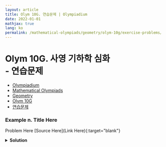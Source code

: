 ```yaml
---
layout: article
title: Olym 10G. 연습문제 | Olympiadium
date: 2022-01-01
mathjax: true
lang: ko
permalink: /mathematical-olympiads/geometry/olym-10g/exercise-problems/
---
```

# Olym 10G. 사영 기하학 심화 <br> <ssup> - 연습문제</ssup>

<ul class="breadcrumb">
	<li><a href="{{ site.homeurl }}">Olympiadium</a></li> 
	<li><a href="{{ site.homeurl }}mathematical-olympiads/">Mathematical Olympiads</a></li> 
	<li><a href="{{ site.homeurl }}mathematical-olympiads/geometry/">Geometry</a></li> 
	<li><a href="{{ site.homeurl }}mathematical-olympiads/geometry/olym-10g/">Olym 10G</a></li> 
	<li><a href="{{ site.homeurl }}mathematical-olympiads/geometry/olym-10g/exercise-problems/">연습문제</a></li>
</ul>

### Example n. Title Here
<skyblueboard> Problem Here </skyblueboard>
[Source Here](Link Here){:target="blank"}
<pinkborder><details>
<summary><b>Solution</b></summary>
Solution Here. 
</details></pinkborder>


